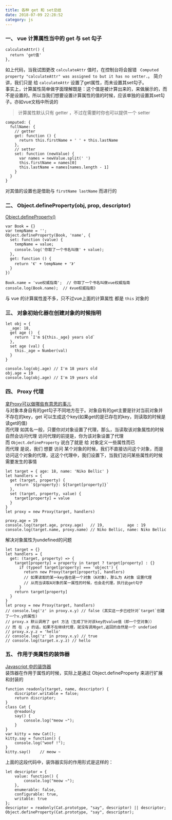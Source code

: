 ```yaml
---
title: 各种 get 和 set总结
date: 2018-07-09 22:28:52
category: js
---
```


### 一、 vue 计算属性当中的 get 与 set 勾子
```
calculateAttr() {
  return 'get值'
},
```

如上代码，当我试图更改 `calculateAttr` 值时，在控制台将会报错 ` Computed property "calculateAttr" was assigned to but it has no setter.`。 简介讲，我们只是 给 `calculateAttr` 设置了get属性，而未设置其set勾子。  
事实上，计算属性简单做字面理解既是：这个值是被计算出来的，来做展示的，而不是设置的。所以当我们想要设置计算属性的值的时候，应该单独的设置其set勾子。亦如vue文档中所说的  
> 计算属性默认只有 getter ，不过在需要时你也可以提供一个 setter
```
computed: {
  fullName: {
    // getter
    get: function () {
      return this.firstName + ' ' + this.lastName
    },
    // setter
    set: function (newValue) {
      var names = newValue.split(' ')
      this.firstName = names[0]
      this.lastName = names[names.length - 1]
    }
  }
}
```

对其值的设置也是借助与 `firstName lastName` 而进行的


### 二、 Object.defineProperty(obj, prop, descriptor)
[Object.defineProperty()](https://developer.mozilla.org/zh-CN/docs/Web/JavaScript/Reference/Global_Objects/Object/defineProperty)  
```
var Book = {}
var tempName = '';
Object.defineProperty(Book, 'name', {
  set: function (value) {
    tempName = value;
    console.log('你取了一个书名叫做' + value);
  },
  get: function () {
    return '《' + tempName + '》'
  }
})

Book.name = 'vue权威指南';  // 你取了一个书名叫做vue权威指南
console.log(Book.name);  // 《vue权威指南》
```

与 vue 的计算属性差不多，只不过vue上面的计算属性 都是 `this` 对象的

### 三、 对象初始化器在创建对象的时候指明
```
let obj = {
  _age: 18,
  get age ()  {
    return `I'm ${this._age} years old`
  },
  set age (val) {
    this._age = Number(val)
  }
}

console.log(obj.age) // I'm 18 years old
obj.age = 19
console.log(obj.age) // I'm 19 years old
```

### 四、 Proxy 代理  
[拿Proxy可以做哪些有意思的事儿](https://segmentfault.com/a/1190000015009255)  
与对象本身自有的get勾子不同地方在于。对象自有的get主要是针对当前对象并不存在的key，get 可以生成这个key(如果get的是已存在的key，则读取的时候是读get的值)  
而代理 如其名一般，只要你对对象设置了代理，那么，当读取该对象属性的时候自然会访问代理
访问代理的前提是，你为该对象设置了代理  
而 `Object.defineProperty` 说白了就是 给 对象定义一些属性而已  
而代理 是说，我们 想要 访问 某个对象的时候，我们不直接访问这个对象，而是 访问这个对象的代理，这这个代理中，我们设置下，当我们访问某些属性的时候 需要发生的事情
```
let target = { age: 18, name: 'Niko Bellic' }
let handlers = {
  get (target, property) {
    return `${property}: ${target[property]}`
  },
  set (target, property, value) {
    target[property] = value
  }
}
let proxy = new Proxy(target, handlers)

proxy.age = 19
console.log(target.age, proxy.age)   // 19,          age : 19
console.log(target.name, proxy.name) // Niko Bellic, name: Niko Bellic
```

解决对象属性为undefined的问题
```
let target = {}
let handlers = {
  get: (target, property) => {
    target[property] = property in target ? target[property] : {}
      if (typeof target[property] === 'object') {
        return new Proxy(target[property], handlers)  
        // 如果读取的某一key值也是一个对象（A对象），那么为 A对象 设置代理  
        // 从而当读取A对象的某一属性的时候，也会走代理，执行此get勾子
      }
    return target[property]
  }
}
let proxy = new Proxy(target, handlers)
// console.log('z' in proxy.x.y) // false (其实这一步已经针对`target`创建了一个x.y的属性)
// proxy.x 默认调用了 get 方法（生成了针对该key的value值（即一个空对象））
// 而 在 .y 的话，如果不在继续代理，就没有调用get,返回的自然是一个 undefied
// proxy.x.y.z = 'hello'
// console.log('z' in proxy.x.y) // true
// console.log(target.x.y.z) // hello
```


### 五、 作用于类属性的装饰器
[Javascript 中的装饰器](https://aotu.io/notes/2016/10/24/decorator/index.html)  
装饰器在作用于属性的时候，实际上是通过 Object.defineProperty 来进行扩展和封装的
```
function readonly(target, name, descriptor) {
    discriptor.writable = false;
    return discriptor;
}
class Cat {
    @readonly
    say() {
        console.log("meow ~");
    }
}
var kitty = new Cat();
kitty.say = function() {
    console.log("woof !");
}
kitty.say()    // meow ~
```
上面的这段代码中，装饰器实际的作用形式是这样的：
```
let descriptor = {
    value: function() {
        console.log("meow ~");
    },
    enumerable: false,
    configurable: true,
    writable: true
};
descriptor = readonly(Cat.prototype, "say", descriptor) || descriptor;
Object.defineProperty(Cat.prototype, "say", descriptor);
```
